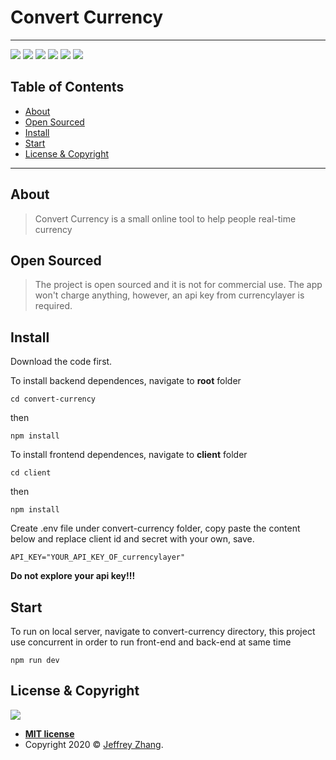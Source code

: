# Convert Currency
---

![](https://img.shields.io/github/issues/zhenyu0519/convert-currency?color=red&style=flat-square)
![](https://img.shields.io/github/forks/zhenyu0519/convert-currency?color=green&style=flat-square)
![](https://img.shields.io/github/stars/zhenyu0519/convert-currency?color=yellow&style=flat-square)
![](https://img.shields.io/github/license/zhenyu0519/convert-currency?style=flat-square)
![](https://img.shields.io/github/repo-size/zhenyu0519/convert-currency?color=orange&style=flat-square)
![](https://img.shields.io/github/languages/top/zhenyu0519/convert-currency?color=blue&style=flat-square)


## Table of Contents 

  - [About](#about)
  - [Open Sourced](#open-sourced)
  - [Install](#install)
  - [Start](#start)
  - [License & Copyright](#license-&-copyright)

---

## About
 > Convert Currency is a small online tool to help people real-time currency 

## Open Sourced
> The project is open sourced and it is not for commercial use. The app won't charge anything, however, an api key from currencylayer is required.


## Install
  Download the code first.

  To install backend dependences, navigate to **root** folder 
  ```
  cd convert-currency
  ```
  then
  ```
  npm install
  ```
  
  To install frontend dependences, navigate to **client** folder 
  ```
  cd client
  ```

  then
  ```
  npm install
  ```
  
  Create .env file under convert-currency folder, copy paste the content below and replace client id and secret with your own, save.
  ```
  API_KEY="YOUR_API_KEY_OF_currencylayer"  
  ```
  **Do not explore your api key!!!**

## Start
  To run on local server, navigate to convert-currency directory, this project use concurrent in order to run front-end and back-end at same time
  ```
  npm run dev
  ```
## License & Copyright

![](https://img.shields.io/github/license/zhenyu0519/SnowPeaMusic?style=flat-square)

- **[MIT license](http://opensource.org/licenses/mit-license.php)**
- Copyright 2020 © <a href="https://github.com/zhenyu0519/SnowPeaMusic" target="_blank">Jeffrey Zhang</a>.
